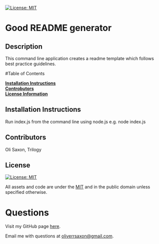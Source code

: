 [![License: MIT](https://img.shields.io/badge/License-MIT-yellow.svg)](https://opensource.org/licenses/MIT)
# Good README generator

  
## Description
This command line application creates a readme template which follows best practice guidelines.

  
#Table of Contents

  **[Installation Instructions](#intallation-instructions)**<br>
  **[Controbutors](#contributors)**<br>
  **[License Information](#license)**<br>
  
## Installation Instructions
Run index.js from the command line using node.js e.g. node index.js

  
## Contributors
Oli Saxon, Trilogy

  
## License
[![License: MIT](https://img.shields.io/badge/License-MIT-yellow.svg)](https://opensource.org/licenses/MIT)

All assets and code are under the [MIT](https://opensource.org/licenses/MIT) and in the public domain unless specified otherwise.


  
# Questions

  Visit my GitHub page [here](https://github.com/osaxon).

  Email me with questions at [oliverrsaxon@gmail.com](oliverrsaxon@gmail.com).

